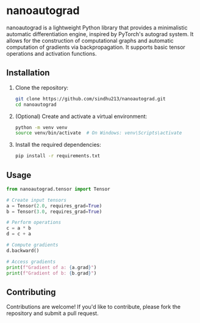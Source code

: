 # nanoautograd

nanoautograd is a lightweight Python library that provides a minimalistic automatic differentiation engine, inspired by PyTorch's autograd system. It allows for the construction of computational graphs and automatic computation of gradients via backpropagation. It supports basic tensor operations and activation functions.


## Installation

1. Clone the repository:

    ```bash
    git clone https://github.com/sindhu213/nanoautograd.git
    cd nanoautograd
    ```

2. (Optional) Create and activate a virtual environment:

    ```bash
    python -m venv venv
    source venv/bin/activate  # On Windows: venv\Scripts\activate
    ```

3. Install the required dependencies:

    ```bash
    pip install -r requirements.txt
    ```


## Usage

```python
from nanoautograd.tensor import Tensor

# Create input tensors
a = Tensor(2.0, requires_grad=True)
b = Tensor(3.0, requires_grad=True)

# Perform operations
c = a * b
d = c + a

# Compute gradients
d.backward()

# Access gradients
print(f"Gradient of a: {a.grad}")
print(f"Gradient of b: {b.grad}")
```

## Contributing
Contributions are welcome! If you'd like to contribute, please fork the repository and submit a pull request.
